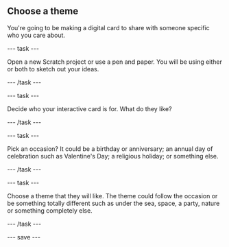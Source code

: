 ## Choose a theme
You're going to be making a digital card to share with someone specific who you care about.

--- task ---

Open a new Scratch project or use a pen and paper. You will be using either or both to sketch out your ideas. 

--- /task ---

--- task ---

Decide who your interactive card is for. What do they like?

--- /task ---

--- task ---

Pick an occasion? It could be a birthday or anniversary; an annual day of celebration such as Valentine's Day; a religious holiday; or something else.

--- /task ---

--- task ---

Choose a theme that they will like. The theme could follow the occasion or be something totally different such as under the sea, space, a party, nature or something completely else. 

--- /task ---

--- save ---
